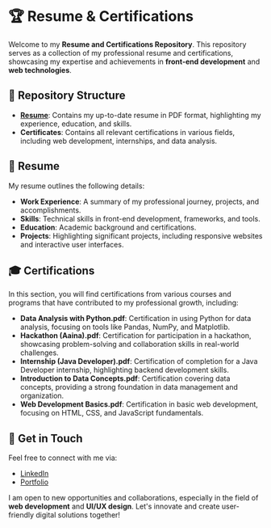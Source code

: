 
# 🏆 Resume & Certifications

Welcome to my **Resume and Certifications Repository**. This repository serves as a collection of my professional resume and certifications, showcasing my expertise and achievements in **front-end development** and **web technologies**.

## 📂 Repository Structure

- **[Resume](https://github.com/AnujYadav-Dev/Resume_Certificate/blob/main/AnujYadav-Resume.pdf)**: Contains my up-to-date resume in PDF format, highlighting my experience, education, and skills.
- **Certificates**: Contains all relevant certifications in various fields, including web development, internships, and data analysis.

## 📄 Resume

My resume outlines the following details:

- **Work Experience**: A summary of my professional journey, projects, and accomplishments.
- **Skills**: Technical skills in front-end development, frameworks, and tools.
- **Education**: Academic background and certifications.
- **Projects**: Highlighting significant projects, including responsive websites and interactive user interfaces.

## 🎓 Certifications

In this section, you will find certifications from various courses and programs that have contributed to my professional growth, including:

- **Data Analysis with Python.pdf**: Certification in using Python for data analysis, focusing on tools like Pandas, NumPy, and Matplotlib.
- **Hackathon (Aaina).pdf**: Certification for participation in a hackathon, showcasing problem-solving and collaboration skills in real-world challenges.
- **Internship (Java Developer).pdf**: Certification of completion for a Java Developer internship, highlighting backend development skills.
- **Introduction to Data Concepts.pdf**: Certification covering data concepts, providing a strong foundation in data management and organization.
- **Web Development Basics.pdf**: Certification in basic web development, focusing on HTML, CSS, and JavaScript fundamentals.

## 🤝 Get in Touch

Feel free to connect with me via:

- [LinkedIn](https://www.linkedin.com/in/anujyadav-dev/)
- [Portfolio](#)

I am open to new opportunities and collaborations, especially in the field of **web development** and **UI/UX design**. Let's innovate and create user-friendly digital solutions together!
